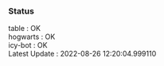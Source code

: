 ### Status


table : OK  
hogwarts : OK  
icy-bot : OK  
Latest Update : 2022-08-26 12:20:04.999110
